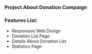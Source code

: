 ### Project About Donation Campaign

### Features List:
* Responsive Web Design
* Donation List Page
* Details About Donation List
* Statistics Page
